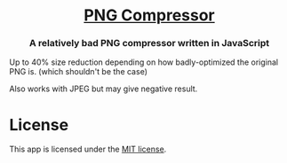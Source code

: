 <h1 align="center"><a href="https://ziap.github.io/png-compress">PNG Compressor</a></h1>
<h3 align="center">A relatively bad PNG compressor written in JavaScript</h3>

Up to 40% size reduction depending on how badly-optimized the original PNG is. (which shouldn't be the case)

Also works with JPEG but may give negative result.

# License

This app is licensed under the [MIT license](LICENSE).
